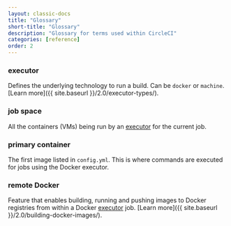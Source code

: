 ```yaml
---
layout: classic-docs
title: "Glossary"
short-title: "Glossary"
description: "Glossary for terms used within CircleCI"
categories: [reference]
order: 2
---
```


### executor

Defines the underlying technology to run a build. Can be `docker` or `machine`. [Learn more]({{ site.baseurl }}/2.0/executor-types/).

### job space

All the containers (VMs) being run by an [executor](#executor) for the current job.

### primary container

The first image listed in `config.yml`. This is where commands are executed for jobs using the Docker executor.

### remote Docker

Feature that enables building, running and pushing images to Docker registries from within a Docker [executor](#executor) job. [Learn more]({{ site.baseurl }}/2.0/building-docker-images/).
